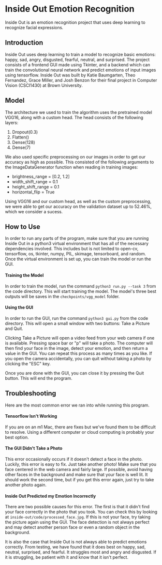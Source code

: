 # Inside Out Emotion Recognition

Inside Out is an emotion recognition project that uses deep learning to recognize facial expressions.

## Introduction

Inside Out uses deep learning to train a model to recognize basic emotions: happy, sad, angry, disgusted, fearful, neutral, and surprised. The project consists of a frontend GUI made using Tkinter, and a backend which can train the convolutional neural network and predict emotions of input images using tensorflow. Inside Out was built by Katie Baumgarten, Theo Fernandez, Grace Miller, and Josh Benzon for their final project in Computer Vision (CSCI1430) at Brown University.

## Model

The architecture we used to train the algorithm uses the pretrained model VGG16, along with a custom head. The head consists of the following layers:

1. Dropout(0.3)
2. Flatten()
3. Dense(128)
4. Dense(7)

We also used specific preprocessing on our images in order to get our accuracy as high as possible. This consisted of the following arguments to the ImageDataGenerator function when reading in training images:

- brightness_range = [0.2, 1.2]
- width_shift_range = 0.1
- height_shift_range = 0.1
- horizontal_flip = True

Using VGG16 and our custom head, as well as the custom preprocessing, we were able to get our accuracy on the validation dataset up to 52.46%, which we consider a sucess.

## How to Use

In order to run any parts of the program, make sure that you are running Inside Out in a python3 virtual environment that has all of the necessary dependencies involved. This includes but is not limited to open-cv, tensorflow, os, tkinter, numpy, PIL, skimage, tensorboard, and random. Once the virtual environment is set up, you can train the model or run the GUI.

#### Training the Model

In order to train the model, run the command `python3 run.py --task 3` from the code directory. This will start training the model. The model's three best outputs will be saves in the `checkpoints/vgg_model` folder.

#### Using the GUI

In order to run the GUI, run the command `python3 gui.py` from the code directory. This will open a small window with two buttons: Take a Picture and Quit.

Clicking Take a Picture will open a video feed from your web camera if one is available. Pressing space bar or "p" will take a photo. The computer will then find your face in the image, detect your emotion, and then return a value in the GUI. You can repeat this process as many times as you like. If you open the camera accidentally, you can quit without taking a photo by clicking the "ESC" key.

Once you are done with the GUI, you can close it by pressing the Quit button. This will end the program.

## Troubleshooting

Here are the most common error we ran into while running this program.

#### Tensorflow Isn't Working

If you are on an m1 Mac, there are fixes but we've found them to be difficult to resolve. Using a different computer or cloud computing is probably your best option.

#### The GUI Didn't Take a Photo

This error occasionally occurs if it doesn't detect a face in the photo. Luckily, this error is easy to fix. Just take another photo! Make sure that you face centered in the web camera and fairly large. If possible, avoid having other faces in the background and make sure that your face is well lit. It should work the second time, but if you get this error again, just try to take another photo again.

#### Inside Out Predicted my Emotion Incorrectly

There are two possible causes for this error. The first is that it didn't find your face correctly in the photo that you took. You can check this by looking at `inside-out/code/processed_face.jpg`. If this is not your face, try taking the picture again using the GUI. The face detection is not always perfect and may detect another person face or even a random object in the background.

It is also the case that Inside Out is not always able to predict emotions correctly. From testing, we have found that it does best on happy, sad, neutral, surprised, and fearful. It struggles most and angry and disgusted. If it is struggling, be patient with it and know that it isn't perfect.
